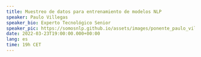 ```yaml
---
title: Muestreo de datos para entrenamiento de modelos NLP
speaker: Paulo Villegas
speaker_bio: Experto Tecnológico Senior
speaker_pic: https://somosnlp.github.io/assets/images/ponente_paulo_villegas.jpg
date: 2022-03-23T19:00:00.000+00:00
lang: es
time: 19h CET
---
```


<EventSummary
    description="Los modelos NLP modernos con arquitectura tipo Transformer son increíblemente efectivos, pero también necesitan una increíble cantidad de datos para entrenar bien. En esta charla comentaré procedimientos para filtrar adecuadamente esos datasets de entrenamiento, especialmente el muestreo basado en perplejidad."
    poster="https://somosnlp.github.io/assets/images/evento_paulo.png"
    name="Paulo Villegas"
    linkedin="https://linkedin.com/in/paulovn"
    bio="Experto tecnológico senior en Chief Digital Office de Telefónica. Profesor asociado en la Universidad Autónoma de Madrid. Interesado en ciencia de datos, Machine Learning, NLP e impacto de las tecnologías."
/>